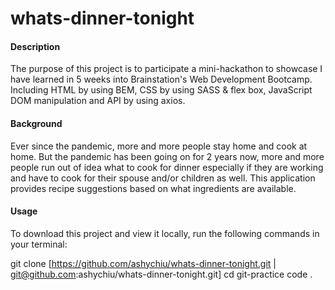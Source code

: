 # whats-dinner-tonight

#### Description ####
The purpose of this project is to participate a mini-hackathon to showcase I have learned in 5 weeks into Brainstation's Web Development Bootcamp. 
Including HTML by using BEM, CSS by using SASS & flex box, JavaScript DOM manipulation and API by using axios.

#### Background ####
Ever since the pandemic, more and more people stay home and cook at home. But the pandemic has been going on for 2 years now, more and more people run out of idea what to cook for dinner especially if they are working and have to cook for their spouse and/or children as well. This application provides recipe suggestions based on what ingredients are available.

#### Usage ####
To download this project and view it locally, run the following commands in your terminal:

git clone [https://github.com/ashychiu/whats-dinner-tonight.git | git@github.com:ashychiu/whats-dinner-tonight.git]
cd git-practice
code .
